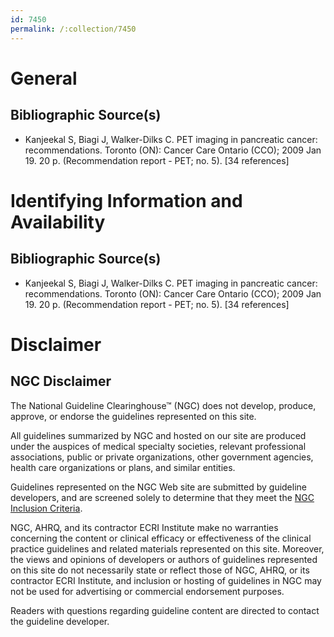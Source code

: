 ```yaml
---
id: 7450
permalink: /:collection/7450
---
```


# General

## Bibliographic Source(s)

- Kanjeekal S, Biagi J, Walker-Dilks C. PET imaging in pancreatic cancer: recommendations. Toronto (ON): Cancer Care Ontario (CCO); 2009 Jan 19. 20 p. (Recommendation report - PET; no. 5). [34 references]

# Identifying Information and Availability

## Bibliographic Source(s)

- Kanjeekal S, Biagi J, Walker-Dilks C. PET imaging in pancreatic cancer: recommendations. Toronto (ON): Cancer Care Ontario (CCO); 2009 Jan 19. 20 p. (Recommendation report - PET; no. 5). [34 references]

# Disclaimer

## NGC Disclaimer

The National Guideline Clearinghouse™ (NGC) does not develop, produce, approve, or endorse the guidelines represented on this site.

All guidelines summarized by NGC and hosted on our site are produced under the auspices of medical specialty societies, relevant professional associations, public or private organizations, other government agencies, health care organizations or plans, and similar entities.

Guidelines represented on the NGC Web site are submitted by guideline developers, and are screened solely to determine that they meet the [NGC Inclusion Criteria](/help-and-about/summaries/inclusion-criteria).

NGC, AHRQ, and its contractor ECRI Institute make no warranties concerning the content or clinical efficacy or effectiveness of the clinical practice guidelines and related materials represented on this site. Moreover, the views and opinions of developers or authors of guidelines represented on this site do not necessarily state or reflect those of NGC, AHRQ, or its contractor ECRI Institute, and inclusion or hosting of guidelines in NGC may not be used for advertising or commercial endorsement purposes.

Readers with questions regarding guideline content are directed to contact the guideline developer.

